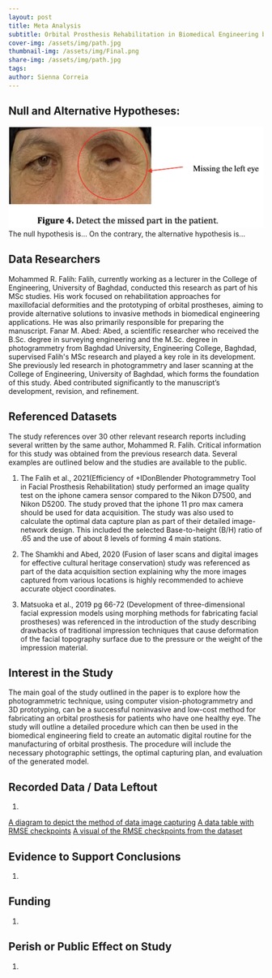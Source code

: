 ```yaml
---
layout: post
title: Meta Analysis
subtitle: Orbital Prosthesis Rehabilitation in Biomedical Engineering by Means of Computer Vision-Photogrammetry and 3D Prototyping
cover-img: /assets/img/path.jpg
thumbnail-img: /assets/img/Final.png
share-img: /assets/img/path.jpg
tags: 
author: Sienna Correia
---
```


## Null and Alternative Hypotheses:
![The patient’s healthy and missing eye](/assets/img/InitialEye.png)
The null hypothesis is...
On the contrary, the alternative hypothesis is...


## Data Researchers
Mohammed R. Falih: 
Falih, currently working as a lecturer in the College of Engineering, University of Baghdad, conducted this research as part of his MSc studies. His work focused on rehabilitation approaches for maxillofacial deformities and the prototyping of orbital prostheses, aiming to provide alternative solutions to invasive methods in biomedical engineering applications. He was also primarily responsible for preparing the manuscript.
Fanar M. Abed:
Abed, a scientific researcher who received the B.Sc. degree in surveying engineering and the M.Sc. degree in photogrammetry from Baghdad University, Engineering College, Baghdad, supervised Falih's MSc research and played a key role in its development. She previously led research in photogrammetry and laser scanning at the College of Engineering, University of Baghdad, which forms the foundation of this study. Abed contributed significantly to the manuscript’s development, revision, and refinement.


## Referenced Datasets
The study references over 30 other relevant research reports including several written by the same author, Mohammed R. Falih. Critical information for this study was obtained from the previous research data. Several examples are outlined below and the studies are available to the public.

1. The Falih et al., 2021(Efficiency of +IDonBlender Photogrammetry Tool in Facial Prosthesis Rehabilitation) study performed an image quality test on the iphone camera sensor compared to the Nikon D7500, and Nikon D5200. The study proved that the iphone 11 pro max camera should be used for data acquisition. The study was also used to calculate the optimal data capture plan as part of their detailed image-network design. This included the selected Base-to-height (B/H) ratio of .65 and the use of about 8 levels of forming 4 main stations.

2. The Shamkhi and Abed, 2020 (Fusion of laser scans and digital images for effective cultural heritage conservation) study was referenced as part of the data acquisition section explaining why the more images captured from various locations is highly recommended to achieve accurate object coordinates. 

3. Matsuoka et al., 2019 pg 66-72 (Development of three-dimensional facial expression models using morphing methods for fabricating facial prostheses) was referenced in the introduction of the study describing drawbacks of traditional impression techniques that cause deformation of the facial topography surface due to the pressure or the weight of the impression material.


## Interest in the Study
The main goal of the study outlined in the paper is to explore how the photogrammetric technique, using computer vision-photogrammetry and 3D prototyping, can be a successful noninvasive and low-cost method for fabricating an orbital prosthesis for patients who have one healthy eye. The study will outline a detailed procedure which can then be used in the biomedical engineering field to create an automatic digital routine for the manufacturing of orbital prosthesis. The procedure will include the necessary photographic settings, the optimal capturing plan, and evaluation of the generated model.


## Recorded Data / Data Leftout
1. 
[A diagram to depict the method of data image capturing](/assets/img/DataCapturing.png)
[A data table with RMSE checkpoints](/assets/img/RMSE.png)
[A visual of the RMSE checkpoints from the dataset](/assets/img/VisualData.png)

## Evidence to Support Conclusions
1. 


## Funding
1. 


## Perish or Public Effect on Study
1. 
